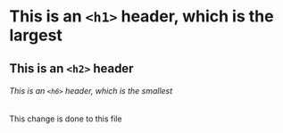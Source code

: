 # This is an `<h1>` header, which is the largest

## This is an `<h2>` header

###### This is an `<h6>` header, which is the smallest

This change is done to this file 
